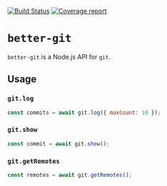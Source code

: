 [![Build Status](https://img.shields.io/travis/verkholantsev/better-git.svg)](https://travis-ci.org/verkholantsev/better-git)
[![Coverage report](https://img.shields.io/coveralls/github/verkholantsev/better-git.svg)](https://coveralls.io/github/verkholantsev/better-git)

# `better-git`

`better-git` is a Node.js API for `git`.

## Usage

### `git.log`

```js
const commits = await git.log({ maxCount: 10 });
```

### `git.show`

```js
const commit = await git.show();
```

### `git.getRemotes`

```js
const remotes = await git.getRemotes();
```

